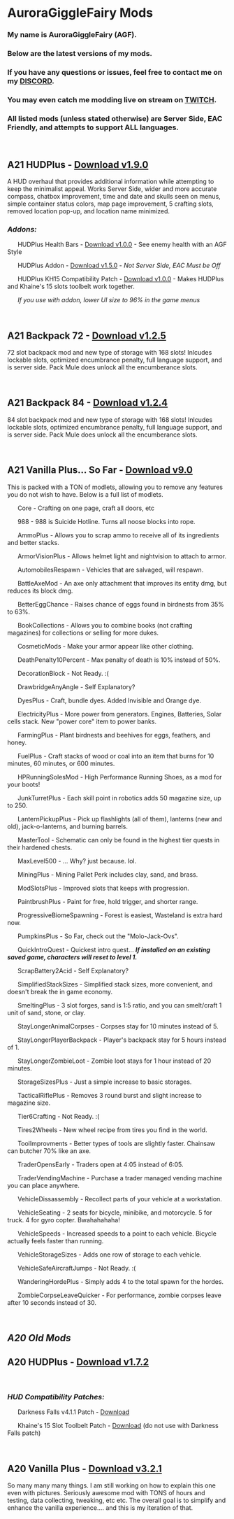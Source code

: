 # AuroraGiggleFairy Mods

### My name is AuroraGiggleFairy (AGF).

### Below are the latest versions of my mods.

### If you have any questions or issues, feel free to contact me on my [DISCORD](https://discord.gg/Vm5eyW6N4r).

### You may even catch me modding live on stream on [TWITCH](https://www.twitch.tv/AuroraGiggleFairy).

### All listed mods (unless stated otherwise) are Server Side, EAC Friendly, and attempts to support ALL languages.

<p>&nbsp;</p>

## **A21 HUDPlus** - [Download v1.9.0](https://github.com/AuroraGiggleFairy/AuroraGiggleFairy.github.io/raw/main/AGF-A21HUDPlus1.9.0.zip)

A HUD overhaul that provides additional information while attempting to keep the minimalist appeal. Works Server Side, wider and more accurate compass, chatbox improvement, time and date and skulls seen on menus, simple container status colors, map page improvement, 5 crafting slots, removed location pop-up, and location name minimized.

### ***Addons:***

&nbsp;&nbsp;&nbsp;&nbsp;&nbsp; HUDPlus Health Bars - [Download v1.0.0](https://github.com/AuroraGiggleFairy/AuroraGiggleFairy.github.io/raw/main/AGF-A21HUDPlus-HealthBarsv1.0.0.zip) - See enemy health with an AGF Style

&nbsp;&nbsp;&nbsp;&nbsp;&nbsp; HUDPlus Addon - [Download v1.5.0](https://github.com/AuroraGiggleFairy/AuroraGiggleFairy.github.io/raw/main/AGF-A21HUDPlus-Addon1.5.0.zip) - *Not Server Side, EAC Must be Off*

&nbsp;&nbsp;&nbsp;&nbsp;&nbsp; HUDPlus KH15 Compatibility Patch - [Download v1.0.0](https://github.com/AuroraGiggleFairy/AuroraGiggleFairy.github.io/raw/main/KHA20-z15SlotCompAGFHUD.zip) - Makes HUDPlus and Khaine's 15 slots toolbelt work together.

&nbsp;&nbsp;&nbsp;&nbsp;&nbsp; *If you use with addon, lower UI size to 96% in the game menus*

<p>&nbsp;</p>

## **A21 Backpack 72** - [Download v1.2.5](https://github.com/AuroraGiggleFairy/AuroraGiggleFairy.github.io/raw/main/AGF-A21Backpack72Plus1.2.5.zip)

72 slot backpack mod and new type of storage with 168 slots! Inlcudes lockable slots, optimized encumbrance penalty, full language support, and is server side. Pack Mule does unlock all the encumberance slots.
  
<p>&nbsp;</p>

## **A21 Backpack 84** - [Download v1.2.4](https://github.com/AuroraGiggleFairy/AuroraGiggleFairy.github.io/raw/main/AGF-A21Backpack84Plus1.2.4.zip)

84 slot backpack mod and new type of storage with 168 slots! Inlcudes lockable slots, optimized encumbrance penalty, full language support, and is server side. Pack Mule does unlock all the encumberance slots.
  
<p>&nbsp;</p>

## **A21 Vanilla Plus... So Far** - [Download v9.0](https://github.com/AuroraGiggleFairy/AuroraGiggleFairy.github.io/raw/main/AGF-A21-VP-SoFar-v9.0.zip)
This is packed with a TON of modlets, allowing you to remove any features you do not wish to have. Below is a full list of modlets.

&nbsp;&nbsp;&nbsp;&nbsp;&nbsp; Core - Crafting on one page, craft all doors, etc

&nbsp;&nbsp;&nbsp;&nbsp;&nbsp; 988 - 988 is Suicide Hotline. Turns all noose blocks into rope.

&nbsp;&nbsp;&nbsp;&nbsp;&nbsp; AmmoPlus - Allows you to scrap ammo to receive all of its ingredients and better stacks.

&nbsp;&nbsp;&nbsp;&nbsp;&nbsp; ArmorVisionPlus - Allows helmet light and nightvision to attach to armor.

&nbsp;&nbsp;&nbsp;&nbsp;&nbsp; AutomobilesRespawn - Vehicles that are salvaged, will respawn.

&nbsp;&nbsp;&nbsp;&nbsp;&nbsp; BattleAxeMod - An axe only attachment that improves its entity dmg, but reduces its block dmg.

&nbsp;&nbsp;&nbsp;&nbsp;&nbsp; BetterEggChance - Raises chance of eggs found in birdnests from 35% to 63%.

&nbsp;&nbsp;&nbsp;&nbsp;&nbsp; BookCollections - Allows you to combine books (not crafting magazines) for collections or selling for more dukes.

&nbsp;&nbsp;&nbsp;&nbsp;&nbsp; CosmeticMods - Make your armor appear like other clothing.

&nbsp;&nbsp;&nbsp;&nbsp;&nbsp; DeathPenalty10Percent - Max penalty of death is 10% instead of 50%.

&nbsp;&nbsp;&nbsp;&nbsp;&nbsp; DecorationBlock - Not Ready. :(

&nbsp;&nbsp;&nbsp;&nbsp;&nbsp; DrawbridgeAnyAngle - Self Explanatory? 

&nbsp;&nbsp;&nbsp;&nbsp;&nbsp; DyesPlus - Craft, bundle dyes. Added Invisible and Orange dye.

&nbsp;&nbsp;&nbsp;&nbsp;&nbsp; ElectricityPlus - More power from generators. Engines, Batteries, Solar cells stack. New "power core" item to power banks.

&nbsp;&nbsp;&nbsp;&nbsp;&nbsp; FarmingPlus - Plant birdnests and beehives for eggs, feathers, and honey.

&nbsp;&nbsp;&nbsp;&nbsp;&nbsp; FuelPlus - Craft stacks of wood or coal into an item that burns for 10 minutes, 60 minutes, or 600 minutes.

&nbsp;&nbsp;&nbsp;&nbsp;&nbsp; HPRunningSolesMod - High Performance Running Shoes, as a mod for your boots!

&nbsp;&nbsp;&nbsp;&nbsp;&nbsp; JunkTurretPlus - Each skill point in robotics adds 50 magazine size, up to 250.

&nbsp;&nbsp;&nbsp;&nbsp;&nbsp; LanternPickupPlus - Pick up flashlights (all of them), lanterns (new and old), jack-o-lanterns, and burning barrels. 

&nbsp;&nbsp;&nbsp;&nbsp;&nbsp; MasterTool - Schematic can only be found in the highest tier quests in their hardened chests.

&nbsp;&nbsp;&nbsp;&nbsp;&nbsp; MaxLevel500 - ... Why? just because. lol.

&nbsp;&nbsp;&nbsp;&nbsp;&nbsp; MiningPlus - Mining Pallet Perk includes clay, sand, and brass.

&nbsp;&nbsp;&nbsp;&nbsp;&nbsp; ModSlotsPlus - Improved slots that keeps with progression.

&nbsp;&nbsp;&nbsp;&nbsp;&nbsp; PaintbrushPlus - Paint for free, hold trigger, and shorter range.

&nbsp;&nbsp;&nbsp;&nbsp;&nbsp; ProgressiveBiomeSpawning - Forest is easiest, Wasteland is extra hard now.

&nbsp;&nbsp;&nbsp;&nbsp;&nbsp; PumpkinsPlus - So Far, check out the "Molo-Jack-Ovs".

&nbsp;&nbsp;&nbsp;&nbsp;&nbsp; QuickIntroQuest - Quickest intro quest... ***If installed on an existing saved game, characters will reset to level 1.***

&nbsp;&nbsp;&nbsp;&nbsp;&nbsp; ScrapBattery2Acid - Self Explanatory?

&nbsp;&nbsp;&nbsp;&nbsp;&nbsp; SimplifiedStackSizes - Simplified stack sizes, more convenient, and doesn't break the in game economy.

&nbsp;&nbsp;&nbsp;&nbsp;&nbsp; SmeltingPlus - 3 slot forges, sand is 1:5 ratio, and you can smelt/craft 1 unit of sand, stone, or clay.

&nbsp;&nbsp;&nbsp;&nbsp;&nbsp; StayLongerAnimalCorpses - Corpses stay for 10 minutes instead of 5.

&nbsp;&nbsp;&nbsp;&nbsp;&nbsp; StayLongerPlayerBackpack - Player's backpack stay for 5 hours instead of 1.

&nbsp;&nbsp;&nbsp;&nbsp;&nbsp; StayLongerZombieLoot - Zombie loot stays for 1 hour instead of 20 minutes.

&nbsp;&nbsp;&nbsp;&nbsp;&nbsp; StorageSizesPlus - Just a simple increase to basic storages.

&nbsp;&nbsp;&nbsp;&nbsp;&nbsp; TacticalRiflePlus - Removes 3 round burst and slight increase to magazine size.

&nbsp;&nbsp;&nbsp;&nbsp;&nbsp; Tier6Crafting - Not Ready. :(

&nbsp;&nbsp;&nbsp;&nbsp;&nbsp; Tires2Wheels - New wheel recipe from tires you find in the world.

&nbsp;&nbsp;&nbsp;&nbsp;&nbsp; ToolImprovments - Better types of tools are slightly faster. Chainsaw can butcher 70% like an axe.

&nbsp;&nbsp;&nbsp;&nbsp;&nbsp; TraderOpensEarly - Traders open at 4:05 instead of 6:05.

&nbsp;&nbsp;&nbsp;&nbsp;&nbsp; TraderVendingMachine - Purchase a trader managed vending machine you can place anywhere.

&nbsp;&nbsp;&nbsp;&nbsp;&nbsp; VehicleDissassembly - Recollect parts of your vehicle at a workstation.

&nbsp;&nbsp;&nbsp;&nbsp;&nbsp; VehicleSeating - 2 seats for bicycle, minibike, and motorcycle. 5 for truck. 4 for gyro copter. Bwahahahaha!

&nbsp;&nbsp;&nbsp;&nbsp;&nbsp; VehicleSpeeds - Increased speeds to a point to each vehicle. Bicycle actually feels faster than running.

&nbsp;&nbsp;&nbsp;&nbsp;&nbsp; VehicleStorageSizes - Adds one row of storage to each vehicle.

&nbsp;&nbsp;&nbsp;&nbsp;&nbsp; VehicleSafeAircraftJumps - Not Ready. :(

&nbsp;&nbsp;&nbsp;&nbsp;&nbsp; WanderingHordePlus - Simply adds 4 to the total spawn for the hordes.

&nbsp;&nbsp;&nbsp;&nbsp;&nbsp; ZombieCorpseLeaveQuicker - For performance, zombie corpses leave after 10 seconds instead of 30.

  
<p>&nbsp;</p>

## ***A20 Old Mods***

## **A20 HUDPlus** - [Download v1.7.2](https://github.com/AuroraGiggleFairy/AuroraGiggleFairy.github.io/raw/main/AGF-A20HUDPlus1.7.2.zip)

<p>&nbsp;</p>

### ***HUD Compatibility Patches:***

&nbsp;&nbsp;&nbsp;&nbsp;&nbsp; Darkness Falls v4.1.1 Patch - [Download](https://github.com/AuroraGiggleFairy/AuroraGiggleFairy.github.io/raw/main/AGF-A20HUDPlus1.5.2DFPatch.zip)

&nbsp;&nbsp;&nbsp;&nbsp;&nbsp; Khaine's 15 Slot Toolbelt Patch - [Download](https://github.com/AuroraGiggleFairy/AuroraGiggleFairy.github.io/raw/main/KHA20-z15SlotCompAGFHUD.zip) (do not use with Darkness Falls patch)

<p>&nbsp;</p>

## **A20 Vanilla Plus** - [Download v3.2.1](https://github.com/AuroraGiggleFairy/AuroraGiggleFairy.github.io/raw/main/AGF-A20VanillaPlus3.2.1.zip)

So many many many things. I am still working on how to explain this one even with pictures. Seriously awesome mod with TONS of hours and testing, data collecting, tweaking, etc etc. The overall goal is to simplify and enhance the vanilla experience.... and this is my iteration of that.

<p>&nbsp;</p>

